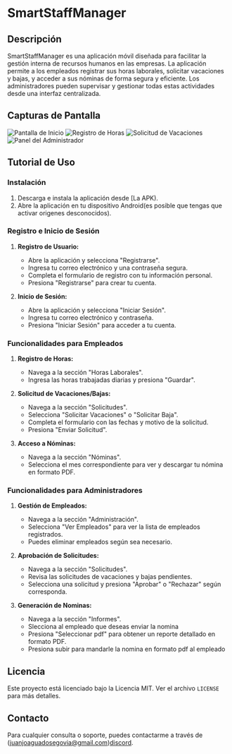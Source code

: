 # SmartStaffManager

## Descripción
SmartStaffManager es una aplicación móvil diseñada para facilitar la gestión interna de recursos humanos en las empresas. La aplicación permite a los empleados registrar sus horas laborales, solicitar vacaciones y bajas, y acceder a sus nóminas de forma segura y eficiente. Los administradores pueden supervisar y gestionar todas estas actividades desde una interfaz centralizada.

## Capturas de Pantalla
![Pantalla de Inicio](https://imgur.com/a/GBff5tJ)
![Registro de Horas](https://imgur.com/a/GBff5tJ)
![Solicitud de Vacaciones](https://imgur.com/a/GBff5tJ)
![Panel del Administrador](https://imgur.com/a/GBff5tJ)


## Tutorial de Uso

### Instalación
1. Descarga e instala la aplicación desde [La APK).
2. Abre la aplicación en tu dispositivo Android(es posible que tengas que activar origenes desconocidos).

### Registro e Inicio de Sesión
1. **Registro de Usuario:**
   - Abre la aplicación y selecciona "Registrarse".
   - Ingresa tu correo electrónico y una contraseña segura.
   - Completa el formulario de registro con tu información personal.
   - Presiona "Registrarse" para crear tu cuenta.

2. **Inicio de Sesión:**
   - Abre la aplicación y selecciona "Iniciar Sesión".
   - Ingresa tu correo electrónico y contraseña.
   - Presiona "Iniciar Sesión" para acceder a tu cuenta.

### Funcionalidades para Empleados
1. **Registro de Horas:**
   - Navega a la sección "Horas Laborales".
   - Ingresa las horas trabajadas diarias y presiona "Guardar".

2. **Solicitud de Vacaciones/Bajas:**
   - Navega a la sección "Solicitudes".
   - Selecciona "Solicitar Vacaciones" o "Solicitar Baja".
   - Completa el formulario con las fechas y motivo de la solicitud.
   - Presiona "Enviar Solicitud".

3. **Acceso a Nóminas:**
   - Navega a la sección "Nóminas".
   - Selecciona el mes correspondiente para ver y descargar tu nómina en formato PDF.

### Funcionalidades para Administradores
1. **Gestión de Empleados:**
   - Navega a la sección "Administración".
   - Selecciona "Ver Empleados" para ver la lista de empleados registrados.
   - Puedes eliminar empleados según sea necesario.

2. **Aprobación de Solicitudes:**
   - Navega a la sección "Solicitudes".
   - Revisa las solicitudes de vacaciones y bajas pendientes.
   - Selecciona una solicitud y presiona "Aprobar" o "Rechazar" según corresponda.

3. **Generación de Nominas:**
   - Navega a la sección "Informes".
   - Slecciona al empleado que deseas enviar la nomina
   - Presiona "Seleccionar pdf" para obtener un reporte detallado en formato PDF.
   - Presiona subir para mandarle la nomina en formato pdf al empleado

## Licencia
Este proyecto está licenciado bajo la Licencia MIT. Ver el archivo `LICENSE` para más detalles.

## Contacto
Para cualquier consulta o soporte, puedes contactarme a través de (juanjoaguadosegovia@gmail.com)[discord](juanjo_i).
